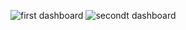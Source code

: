 ![first dashboard](https://github.com/omarramadan22/super-store-analysis-using-excel/blob/main/excel_dashboard_1.png)
![secondt dashboard](https://github.com/omarramadan22/super-store-analysis-using-excel/blob/main/excel_dashboard_2.png)
